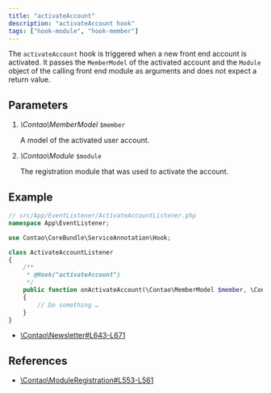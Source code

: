 ```yaml
---
title: "activateAccount"
description: "activateAccount hook"
tags: ["hook-module", "hook-member"]
---
```


The `activateAccount` hook is triggered when a new front end account is activated. 
It passes the `MemberModel` of the activated account and the `Module` object of
the calling front end module as arguments and does not expect a return value.


## Parameters

1. *\Contao\MemberModel* `$member`

    A model of the activated user account.
    
2. *\Contao\Module* `$module`

    The registration module that was used to activate the account.


## Example

```php
// src/App/EventListener/ActivateAccountListener.php
namespace App\EventListener;

use Contao\CoreBundle\ServiceAnnotation\Hook;

class ActivateAccountListener
{
    /**
     * @Hook("activateAccount")
     */
    public function onActivateAccount(\Contao\MemberModel $member, \Contao\Module $module): void
    {
        // Do something …
    }
}
```

* [\Contao\Newsletter#L643-L671](https://github.com/contao/contao/blob/4.7.6/newsletter-bundle/src/Resources/contao/classes/Newsletter.php#L643-L671)


## References

* [\Contao\ModuleRegistration#L553-L561](https://github.com/contao/contao/blob/4.7.6/core-bundle/src/Resources/contao/modules/ModuleRegistration.php#L553-L561)
